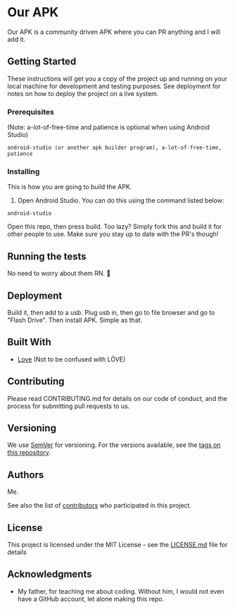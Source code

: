 # Our APK

Our APK is a community driven APK where you can PR anything and I will add it.

## Getting Started

These instructions will get you a copy of the project up and running on your local machine for development and testing purposes. See deployment for notes on how to deploy the project on a live system.

### Prerequisites

(Note: a-lot-of-free-time and patience is optional when using Android Studio)

```
android-studio (or another apk builder program), a-lot-of-free-time, patience
```

### Installing

This is how you are going to build the APK.

1. Open Android Studio. You can do this using the command listed below:

```
android-studio
```

Open this repo, then press build. Too lazy? Simply fork this and build it for other people to use. Make sure you stay up to date with the PR's though!


## Running the tests

No need to worry about them RN. 🙂

## Deployment

Build it, then add to a usb. Plug usb in, then go to file browser and go to "Flash Drive". Then install APK. Simple as that.

## Built With

* [Love](https://en.wikipedia.org/wiki/Love) (Not to be confused with LÖVE)

## Contributing

Please read CONTRIBUTING.md for details on our code of conduct, and the process for submitting pull requests to us.

## Versioning

We use [SemVer](http://semver.org/) for versioning. For the versions available, see the [tags on this repository](https://github.com/UniqueName12345/OurAPK/tags). 

## Authors

Me.

See also the list of [contributors](https://github.com/UniqueName12345/OurAPK/contributors) who participated in this project.

## License

This project is licensed under the MIT License - see the [LICENSE.md](LICENSE.md) file for details

## Acknowledgments

* My father, for teaching me about coding. Without him, I would not even have a GitHub account, let alone making this repo.
